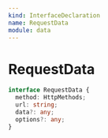 ```yaml
---
kind: InterfaceDeclaration
name: RequestData
module: data
---
```


# RequestData

```ts
interface RequestData {
  method: HttpMethods;
  url: string;
  data?: any;
  options?: any;
}
```
